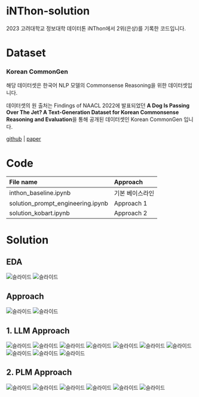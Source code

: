 # iNThon-solution
2023 고려대학교 정보대학 데이터톤 iNThon에서 2위(은상)를 기록한 코드입니다.

# Dataset
### Korean CommonGen


해당 데이터셋은 한국어 NLP 모델의 Commonsense Reasoning을 위한 데이터셋입니다.

데이터셋의 원 출처는 Findings of NAACL 2022에 발표되었던 **A Dog Is Passing Over The Jet? A Text-Generation Dataset for Korean Commonsense Reasoning and Evaluation**을 통해 공개된 데이터셋인 Korean CommonGen 입니다.


[github](https://github.com/J-Seo/Korean-CommonGen) | [paper](https://aclanthology.org/2022.findings-naacl.172/)

# Code

|File name|Approach|
|:-|:-|
|inthon_baseline.ipynb|기본 베이스라인|
|solution_prompt_engineering.ipynb|Approach 1|
|solution_kobart.ipynb|Approach 2|

# Solution
## EDA
![슬라이드](./assets/슬라이드2.jpeg)
![슬라이드](./assets/슬라이드3.jpeg)

## Approach
![슬라이드](./assets/슬라이드6.jpeg)
![슬라이드](./assets/슬라이드7.jpeg)

## 1. LLM Approach
![슬라이드](./assets/슬라이드8.jpeg)
![슬라이드](./assets/슬라이드10.jpeg)
![슬라이드](./assets/슬라이드12.jpeg)
![슬라이드](./assets/슬라이드13.jpeg)
![슬라이드](./assets/슬라이드17.jpeg)
![슬라이드](./assets/슬라이드16.jpeg)
![슬라이드](./assets/슬라이드18.jpeg)
![슬라이드](./assets/슬라이드19.jpeg)
![슬라이드](./assets/슬라이드20.jpeg)
![슬라이드](./assets/슬라이드21.jpeg)


## 2. PLM Approach
![슬라이드](./assets/슬라이드24.jpeg)
![슬라이드](./assets/슬라이드25.jpeg)
![슬라이드](./assets/슬라이드26.jpeg)
![슬라이드](./assets/슬라이드27.jpeg)
![슬라이드](./assets/슬라이드28.jpeg)
![슬라이드](./assets/슬라이드31.jpeg)
